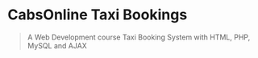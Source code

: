 # CabsOnline Taxi Bookings
> A Web Development course Taxi Booking System with HTML, PHP, MySQL and AJAX
